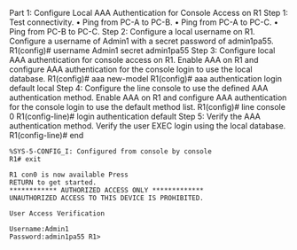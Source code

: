 










Part 1: Configure Local AAA Authentication for Console Access on R1
   Step 1: Test connectivity.
    • Ping from PC-A to PC-B.
    • Ping from PC-A to PC-C.
    • Ping from PC-B to PC-C.
  Step 2: Configure a local username on R1.
    Configure a username of Admin1 with a secret password of admin1pa55.
    R1(config)# username Admin1 secret admin1pa55
  Step 3: Configure local AAA authentication for console access on R1.
    Enable AAA on R1 and configure AAA authentication for the console login to use the local database.
    R1(config)# aaa new-model
    R1(config)# aaa authentication login default local
  Step 4: Configure the line console to use the defined AAA authentication method.
    Enable AAA on R1 and configure AAA authentication for the console login to use the default method list.
    R1(config)# line console 0
    R1(config-line)# login authentication default
 Step 5: Verify the AAA authentication method.
    Verify the user EXEC login using the local database.
    R1(config-line)# end
    
    %SYS-5-CONFIG_I: Configured from console by console
    R1# exit
    
    R1 con0 is now available Press
    RETURN to get started.
    ************ AUTHORIZED ACCESS ONLY *************
    UNAUTHORIZED ACCESS TO THIS DEVICE IS PROHIBITED.

    User Access Verification

    Username:Admin1
    Password:admin1pa55 R1>

